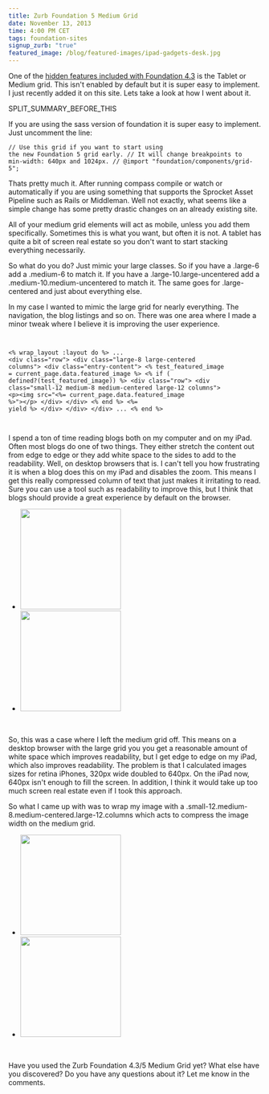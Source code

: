 ```yaml
---
title: Zurb Foundation 5 Medium Grid
date: November 13, 2013
time: 4:00 PM CET
tags: foundation-sites
signup_zurb: "true"
featured_image: /blog/featured-images/ipad-gadgets-desk.jpg
---
```


One of the [hidden features included with Foundation 4.3](http://zurb.com/article/1226/foundation-4-3-paving-the-road-to-5) is the Tablet or Medium grid. This isn't enabled by default but it is super easy to implement. I just recently added it on this site. Lets take a look at how I went about it.

SPLIT\_SUMMARY\_BEFORE\_THIS

If you are using the sass version of foundation it is super easy to implement. Just uncomment the line:

<code><pre class="scss">// Use this grid if you want to start using the new Foundation 5 grid early.
// It will change breakpoints to min-width: 640px and 1024px.
//
@import "foundation/components/grid-5";
</pre></code>

Thats pretty much it. After running compass compile or watch or automatically if you are using something that supports the Sprocket Asset Pipeline such as Rails or Middleman. Well not exactly, what seems like a simple change has some pretty drastic changes on an already existing site.

All of your medium grid elements will act as mobile, unless you add them specifically. Sometimes this is what you want, but often it is not. A tablet has quite a bit of screen real estate so you don't want to start stacking everything necessarily.

So what do you do? Just mimic your large classes. So if you have a <span class="inline-code">.large-6</span> add a <span class="inline-code">.medium-6</span> to match it. If you have a <span class="inline-code">.large-10.large-uncentered</span> add a <span class="inline-code">.medium-10.medium-uncentered</span> to match it. The same goes for <span class="inline-code">.large-centered</span> and just about everything else.

In my case I wanted to mimic the large grid for nearly everything. The navigation, the blog listings and so on. There was one area where I made a minor tweak where I believe it is improving the user experience.

<code> <pre class="html"><% wrap_layout :layout do %>
...
&lt;div class=&quot;row&quot;&gt;
  &lt;div class=&quot;large-8 large-centered columns&quot;&gt;
    &lt;div class=&quot;entry-content&quot;&gt;
      &lt;% test_featured_image = current_page.data.featured_image %&gt;
      &lt;% if ( defined?(test_featured_image)) %&gt;
        &lt;div class=&quot;row&quot;&gt;
          &lt;div class=&quot;small-12 medium-8 medium-centered large-12 columns&quot;&gt;
            &lt;p&gt;&lt;img src=&quot;&lt;%= current_page.data.featured_image %&gt;&quot;&gt;&lt;/p&gt;
          &lt;/div&gt;
        &lt;/div&gt;
      &lt;% end %&gt;
      &lt;%= yield %&gt;
    &lt;/div&gt;
  &lt;/div&gt;
&lt;/div&gt;
...
&lt;% end %&gt;
</pre> </code>

I spend a ton of time reading blogs both on my computer and on my iPad. Often most blogs do one of two things. They either stretch the content out from edge to edge or they add white space to the sides to add to the readability. Well, on desktop browsers that is. I can't tell you how frustrating it is when a blog does this on my iPad and disables the zoom. This means I get this really compressed column of text that just makes it irritating to read. Sure you can use a tool such as readability to improve this, but I think that blogs should provide a great experience by default on the browser.

<ul class="clearing-thumbs" data-clearing>
  <li><a href="../../../images/blog/2013/medium-grid/ipad-landscape-before.png"><img data-caption="iPad Landscape Before" src="../../../images/blog/2013/medium-grid/ipad-landscape-before.png" class="th" width="200"></a></li>
  <li><a href="../../../images/blog/2013/medium-grid/ipad-landscape-after.png"><img data-caption="iPad Landscape After" src="../../../images/blog/2013/medium-grid/ipad-landscape-after.png" class="th" width="200"></a></li>
</ul>

<br>



So, this was a case where I left the medium grid off. This means on a desktop browser with the large grid you you get a reasonable amount of white space which improves readability, but I get edge to edge on my iPad, which also improves readability. The problem is that I calculated images sizes for retina iPhones, 320px wide doubled to 640px. On the iPad now, 640px isn't enough to fill the screen. In addition, I think it would take up too much screen real estate even if I took this approach.

So what I came up with was to wrap my image with a <span class="inline-code">.small-12.medium-8.medium-centered.large-12.columns</span> which acts to compress the image width on the medium grid.


<ul class="clearing-thumbs" data-clearing>
  <li><a href="../../../images/blog/2013/medium-grid/ipad-portrait-before.png"><img data-caption="iPad Potrait Before" src="../../../images/blog/2013/medium-grid/ipad-portrait-before.png" class="th" width="200"></a></li>
  <li><a href="../../../images/blog/2013/medium-grid/ipad-portrait-after.png"><img data-caption="iPad Potrait After" src="../../../images/blog/2013/medium-grid/ipad-portrait-after.png" class="th" width="200"></a></li>
</ul>

<br>

Have you used the Zurb Foundation 4.3/5 Medium Grid yet? What else have you discovered? Do you have any questions about it? Let me know in the comments.




